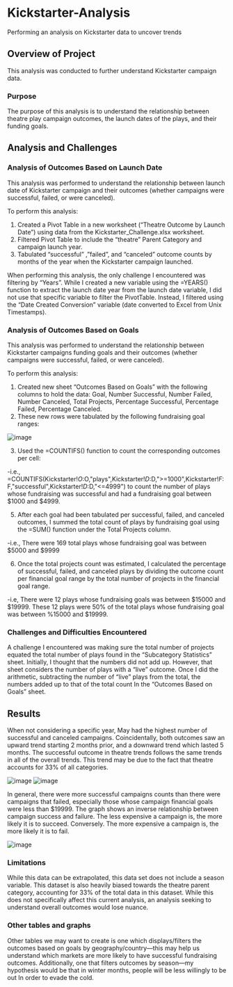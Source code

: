 # Kickstarter-Analysis
Performing an analysis on Kickstarter data to uncover trends
## Overview of Project
This analysis was conducted to further understand Kickstarter campaign data.

### Purpose
The purpose of this analysis is to understand the relationship between theatre play campaign outcomes, the launch dates of the plays, and their funding goals. 

## Analysis and Challenges

### Analysis of Outcomes Based on Launch Date

This analysis was performed to understand the relationship between launch date of Kickstarter campaign and their outcomes (whether campaigns were successful, failed, or were canceled). 

To perform this analysis:
1.	Created a Pivot Table in a new worksheet (“Theatre Outcome by Launch Date”) using data from the Kickstarter_Challenge.xlsx worksheet.
2.	Filtered Pivot Table to include the “theatre” Parent Category and campaign launch year.
3.	Tabulated “successful” ,”failed”, and “canceled” outcome counts by months of the year when the Kickstarter campaign launched.

When performing this analysis, the only challenge I encountered was filtering by “Years”. While I created a new variable using the =YEARS() function to extract the launch date year from the launch date variable, I did not use that specific variable to filter the PivotTable. Instead, I filtered using the “Date Created Conversion” variable (date converted to Excel from Unix Timestamps).

### Analysis of Outcomes Based on Goals

This analysis was performed to understand the relationship between Kickstarter campaigns funding goals and their outcomes (whether campaigns were successful, failed, or were canceled).

To perform this analysis:
1.	Created new sheet “Outcomes Based on Goals” with the following columns to hold the data: Goal, Number Successful, Number Failed, Number Canceled, Total Projects, Percentage Successful, Percentage Failed, Percentage Canceled.
2.	These new rows were tabulated by the following fundraising goal ranges: 

![image](https://user-images.githubusercontent.com/93107507/141716659-0af93e06-7afa-4884-bb9d-456f8b03ecab.png)

3.	Used the =COUNTIFS() function to count the corresponding outcomes per cell:

-i.e.,  =COUNTIFS(Kickstarter!$O:$O,"plays",Kickstarter!$D:$D,">=1000",Kickstarter!$F:$F,"successful",Kickstarter!$D:$D,"<=4999") to count the number of plays whose fundraising was successful and had a fundraising goal between $1000 and $4999.

5.	After each goal had been tabulated per successful, failed, and canceled outcomes, I summed the total count of plays by fundraising goal using the =SUM() function under the Total Projects column.

-i.e., There were 169 total plays whose fundraising goal was between $5000 and $9999

6.	Once the total projects count was estimated, I calculated the percentage of successful, failed, and canceled plays by dividing the outcome count per financial goal range by the total number of projects in the financial goal range.

-i.e, There were 12 plays whose fundraising goals was between $15000 and $19999. These 12 plays were 50% of the total plays whose fundraising goal was between %15000 and $19999.

### Challenges and Difficulties Encountered

A challenge I encountered was making sure the total number of projects equated the total number of plays found in the “Subcategory Statistics” sheet. Initially, I thought that the numbers did not add up. However, that sheet considers the number of plays with a “live” outcome. Once I did the arithmetic, subtracting the number of “live” plays from the total, the numbers added up to that of the total count In the “Outcomes Based on Goals” sheet.

## Results
When not considering a specific year, May had the highest number of successful and canceled campaigns. Coincidentally, both outcomes saw an upward trend starting 2 months prior, and a downward trend which lasted 5 months. The successful outcome in theatre trends follows the same trends in all of the overall trends. This trend may be due to the fact that theatre accounts for 33% of all categories. 

![image](https://user-images.githubusercontent.com/93107507/141716841-cf768792-5201-46e5-b84c-2a26ffeedb9b.png)
![image](https://user-images.githubusercontent.com/93107507/141716851-dd242764-a4b7-4689-9e3a-52a97384bc63.png)

In general, there were more successful campaigns counts than there were campaigns that failed, especially those whose campaign financial goals were less than $19999. The graph shows an inverse relationship between campaign success and failure. The less expensive a campaign is, the more likely it is to succeed. Conversely. The more expensive a campaign is, the more likely it is to fail.

![image](https://user-images.githubusercontent.com/93107507/141716951-0dff3774-1034-415e-b095-40904e7590e4.png)
 
### Limitations

While this data can be extrapolated, this data set does not include a season variable. This dataset is also heavily biased towards the theatre parent category, accounting for 33% of the total data in this dataset. While this does not specifically affect this current analysis, an analysis seeking to understand overall outcomes would lose nuance. 

### Other tables and graphs

Other tables we may want to create is one which displays/filters the outcomes based on goals by geography/country—this may help us understand which markets are more likely to have successful fundraising outcomes. Additionally, one that filters outcomes by season—my hypothesis would be that in winter months, people will be less willingly to be out In order to evade the cold.
